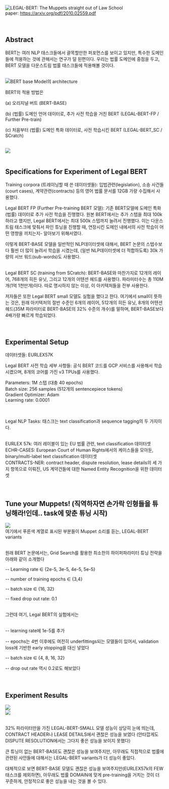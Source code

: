 ![LEGAL-BERT: The Muppets straight out of Law School](./imgs/legal_bert00.png)<br>
paper: https://arxiv.org/pdf/2010.02559.pdf<br><br><br>

## Abstract <br>

BERT는 여러 NLP 태스크들에서 괄목할만한 퍼포먼스를 보이고 있지만, 특수한 도메인들에 적용하는 것에 관해서는 연구가 덜 된편이다. 우리는 법률 도메인에 중점을 두고,  BERT 모델을 다운스트림 법률 태스크들에 적용해볼 것이다.<br><br>

![BERT base Model의 architecture](./imgs/legal_bert02.png)<br>
 

BERT의 적용 방법은<br>

(a) 오리지널 버트 (BERT-BASE)<br>

(b) (법률) 도메인 언어 데이터로, 추가 사전 학습을 거친 BERT (LEGAL-BERT-FP / Further Pre-train)<br>

(c) 처음부터 (법률) 도메인 특화 데이터로, 사전 학습시킨 BERT (LEGAL-BERT_SC / SCratch)<br><br>

![](./legal_bert_imgs/legal_bert01.png)<br><br>

## Specifications for Experiment of Legal BERT<br>

Training corpora (트레이닝할 때 쓴 데이터셋들): 입법관련(legislation), 소송 사건들(court cases), 계약관련(contracts) 등의 영어 법률 문서를 12GB 가량 수집해서 사용했다.<br>

Legal BERT FP (Further Pre-training BERT 모델): 기존 BERT모델에 도메인 특화(법률) 데이터로 추가 사전 학습을 진행했다. 원본 BERT에서는 추가 스텝을 최대 100k하라고 했지만, Legal BERT에서는 최대 500k 스텝까지 늘려서 진행했다. 이는 다운스트림 태스크에 맞춰서 파인 튜닝을 진행할 때, 연장시킨 도메인 내에서의 사전 학습이 어떤 영향을 끼치는지- 알아보기 위해서였다.<br>

이렇게 BERT-BASE 모델을 일반적인 NLP데이터셋에 대해서, BERT 논문의 스텝수보다 훨씬 더 많이 늘려서 학습을 시켰는데,  (일반 NLP데이터셋에 더 적합하도록) 30k  가량의 서브 워드(sub-words)도 사용했다.<br><br>

 

Legal BERT SC (training from SCratch): BERT-BASE와 마찬가지로 12개의 레이어, 768개의 히든 유닛, 그리고 12개의 어텐션 헤드를 사용했다. 파라미터수는 총 110M개(1억 1천만개)이다. 따로 명시하지 않는 이상, 이 아키텍처들을 전부 사용한다. <br>

저자들은 또한 Legal BERT small 모델도 실험을 했다고 한다. 여기에서 small이 뜻하는 것은, 원래 아키텍처의 절반 수준인 6개의 레이어, 512개의 히든 유닛, 8개의 어텐션 헤드(35M 파라미터로 BERT-BASE의 32% 수준의 개수)를 말하며, BERT-BASE보다 4배가량 빠르게 학습되었다.<br><br><br>

 

## Experimental Setup<br>

데이터셋들: EURLEX57K<br>


Legal BERT 사전 학습 세부 사항들: 공식 BERT 코드를 GCP 서비스를 사용해서 학습시켰으며, 8개의 코어를 가진 v3 TPUs를 사용했다. <br>

Parameters: 1M 스텝 (대충 40 epochs)<br>
Batch size: 256 samples (512개의 sentencepiece tokens)<br>
Gradient Optimizer: Adam<br>
Learning rate: 0.0001<br><br><br>
 

Legal NLP Tasks: 태스크는 text classification과 sequence tagging의 두 가지이다. <br><br>


EURLEX 57k: 여러 레이블이 있는 EU 법률 관련, text classification 데이터셋<br>
ECHR-CASES: European Court of Human Rights에서의 케이스들을 모아둔, binary/multi-label text classification 데이터셋<br>
CONTRACTS-NER: contract header, dispute resolution, lease details의 세 가지 항목으로 이뤄진, US 계약건들에 대한 Named Entity Recognition을 위한 데이터셋<br><br><br>
 


## Tune your Muppets! (직역하자면 손가락 인형들을 튜닝해라!인데.. task에 맞춘 튜닝 시작)<br>
![](./imgs/legal_bert03.png)<br>
여기에서 푸른색 계열로 표시된 부분들이 Muppet 소리를 듣는, LEGAL-BERT variants<br><br>

원래 BERT 논문에서는, Grid Search를 활용한 최소한의 하이퍼파라미터 튜닝 전략을 아래와 같이 소개했다<br>

-- Learning rate ∈ {2e-5, 3e-5, 4e-5, 5e-5}<br>

-- number of training epochs ∈ {3,4}<br>

-- batch size ∈ {16, 32}<br>

-- fixed drop out rate: 0.1<br><br>

 

그런데 여기, Legal BERT의 실험에서는 <br><br>
 

-- learning rate에 1e-5를 추가<br>

-- epochs는 4번 이후에도 여전히 underfittings되는 모델들이 있어서, validation loss에 기반한 early stopping을 대신 넣었다<br>

-- batch size ∈ {4, 8, 16, 32}<br>

-- drop out rate 역시 0.2로도 해보았다<br><br><br>



## Experiment Results<br>
![](./imgs/legal_bert04.png)<br>
![](./imgs/legal_bert05.png)<br><br>


32% 파라미터만을 가진 LEGAL-BERT-SMALL 모델 성능이 상당히 눈에 띄는데, CONTRACT HEADER나 LEASE DETAILS에서 괜찮은 성능을 보였다 (안타깝게도 DISPUTE RESOLUTION에서는 그다지 좋은 성능을 보이지 못했다)<br>

큰 튜닝이 없는 BERT-BASE도 괜찮은 성능을 보여주지만, 아무래도 직접적으로 법률에 관련된 사안들에 대해서는 LEGAL-BERT variants가 더 성능이 좋았다.<br>

대체적으로 보면 BERT-BASE 모델도 괜찮은 성능을 보여주지만(EURLEX57k의 FEW 태스크를 제외하면), 아무래도 법률 DOMAIN에 맞게 pre-training을 거치는 것이 더 꾸준하게, 안정적으로 좋은 성능을 내는 것을 볼 수 있다. <br>

